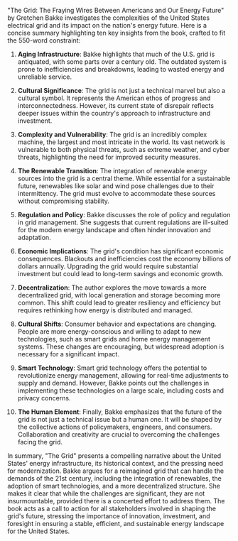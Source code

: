 "The Grid: The Fraying Wires Between Americans and Our Energy Future" by Gretchen Bakke investigates the complexities of the United States electrical grid and its impact on the nation's energy future. Here is a concise summary highlighting ten key insights from the book, crafted to fit the 550-word constraint:

1. **Aging Infrastructure**: Bakke highlights that much of the U.S. grid is antiquated, with some parts over a century old. The outdated system is prone to inefficiencies and breakdowns, leading to wasted energy and unreliable service.

2. **Cultural Significance**: The grid is not just a technical marvel but also a cultural symbol. It represents the American ethos of progress and interconnectedness. However, its current state of disrepair reflects deeper issues within the country's approach to infrastructure and investment.

3. **Complexity and Vulnerability**: The grid is an incredibly complex machine, the largest and most intricate in the world. Its vast network is vulnerable to both physical threats, such as extreme weather, and cyber threats, highlighting the need for improved security measures.

4. **The Renewable Transition**: The integration of renewable energy sources into the grid is a central theme. While essential for a sustainable future, renewables like solar and wind pose challenges due to their intermittency. The grid must evolve to accommodate these sources without compromising stability.

5. **Regulation and Policy**: Bakke discusses the role of policy and regulation in grid management. She suggests that current regulations are ill-suited for the modern energy landscape and often hinder innovation and adaptation.

6. **Economic Implications**: The grid's condition has significant economic consequences. Blackouts and inefficiencies cost the economy billions of dollars annually. Upgrading the grid would require substantial investment but could lead to long-term savings and economic growth.

7. **Decentralization**: The author explores the move towards a more decentralized grid, with local generation and storage becoming more common. This shift could lead to greater resiliency and efficiency but requires rethinking how energy is distributed and managed.

8. **Cultural Shifts**: Consumer behavior and expectations are changing. People are more energy-conscious and willing to adapt to new technologies, such as smart grids and home energy management systems. These changes are encouraging, but widespread adoption is necessary for a significant impact.

9. **Smart Technology**: Smart grid technology offers the potential to revolutionize energy management, allowing for real-time adjustments to supply and demand. However, Bakke points out the challenges in implementing these technologies on a large scale, including costs and privacy concerns.

10. **The Human Element**: Finally, Bakke emphasizes that the future of the grid is not just a technical issue but a human one. It will be shaped by the collective actions of policymakers, engineers, and consumers. Collaboration and creativity are crucial to overcoming the challenges facing the grid.

In summary, "The Grid" presents a compelling narrative about the United States' energy infrastructure, its historical context, and the pressing need for modernization. Bakke argues for a reimagined grid that can handle the demands of the 21st century, including the integration of renewables, the adoption of smart technologies, and a more decentralized structure. She makes it clear that while the challenges are significant, they are not insurmountable, provided there is a concerted effort to address them. The book acts as a call to action for all stakeholders involved in shaping the grid's future, stressing the importance of innovation, investment, and foresight in ensuring a stable, efficient, and sustainable energy landscape for the United States.